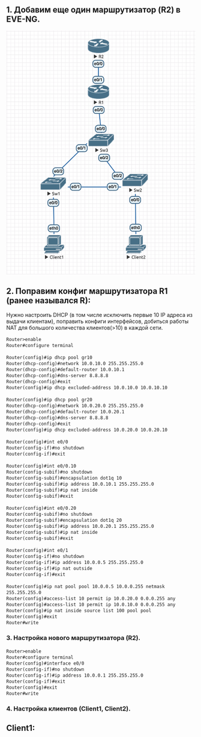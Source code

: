 ## 1. Добавим еще один маршрутизатор (R2) в EVE-NG.

![topology](imgs/1.png)

## 2. Поправим конфиг маршрутизатора R1 (ранее назывался R):

Нужно настроить DHCP  (в том числе исключить первые 10 IP адреса из выдачи клиентам), поправить конфиги интерфейсов, добиться работы NAT для большого количества клиентов(>10) в каждой сети.

 ```
Router>enable
Router#configure terminal

Router(config)#ip dhcp pool gr10
Router(dhcp-config)#network 10.0.10.0 255.255.255.0
Router(dhcp-config)#default-router 10.0.10.1
Router(dhcp-config)#dns-server 8.8.8.8
Router(dhcp-config)#exit
Router(config)#ip dhcp excluded-address 10.0.10.0 10.0.10.10

Router(config)#ip dhcp pool gr20                            
Router(dhcp-config)#network 10.0.20.0 255.255.255.0              
Router(dhcp-config)#default-router 10.0.20.1     
Router(dhcp-config)#dns-server 8.8.8.8       
Router(dhcp-config)#exit
Router(config)#ip dhcp excluded-address 10.0.20.0 10.0.20.10

Router(config)#int e0/0
Router(config-if)#no shutdown
Router(config-if)#exit

Router(config)#int e0/0.10           
Router(config-subif)#no shutdown
Router(config-subif)#encapsulation dot1q 10
Router(config-subif)#ip address 10.0.10.1 255.255.255.0
Router(config-subif)#ip nat inside
Router(config-subif)#exit

Router(config)#int e0/0.20
Router(config-subif)#no shutdown                       
Router(config-subif)#encapsulation dot1q 20            
Router(config-subif)#ip address 10.0.20.1 255.255.255.0
Router(config-subif)#ip nat inside
Router(config-subif)#exit

Router(config)#int e0/1
Router(config-if)#no shutdown
Router(config-if)#ip address 10.0.0.5 255.255.255.0 
Router(config-if)#ip nat outside
Router(config-if)#exit

Router(config)#ip nat pool pool 10.0.0.5 10.0.0.255 netmask 255.255.255.0
Router(config)#access-list 10 permit ip 10.0.20.0 0.0.0.255 any
Router(config)#access-list 10 permit ip 10.0.10.0 0.0.0.255 any
Router(config)#ip nat inside source list 100 pool pool
Router(config)#exit
Router#write
 ```

### 3. Настройка нового маршрутизатора (R2).

```
Router>enable
Router#configure terminal
Router(config)#interface e0/0
Router(config-if)#no shutdown
Router(config-if)#ip address 10.0.0.1 255.255.255.0
Router(config-if)#exit
Router(config)#exit
Router#write
```

### 4. Настройка клиентов (Client1, Client2).

## Client1:
